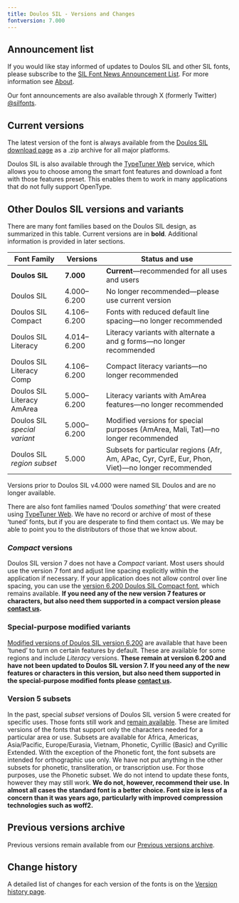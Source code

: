 ```yaml
---
title: Doulos SIL - Versions and Changes
fontversion: 7.000
---
```


## Announcement list

If you would like stay informed of updates to Doulos SIL and other SIL fonts, please subscribe to the [SIL Font News Announcement List](https://groups.google.com/a/groups.sil.org/forum/#!forum/sil-font-news). For more information see [About](about.md).

Our font announcements are also available through X (formerly Twitter) [\@silfonts](https://x.com/silfonts).

## Current versions

The latest version of the font is always available from the [Doulos SIL download page](https://software.sil.org/doulos/download/) as a .zip archive for all major platforms.

Doulos SIL is also available through the [TypeTuner Web](https://typetunerweb.languagetechnology.org/ttw/fonts2go.cgi) service, which allows you to choose among the smart font features and download a font with those features preset. This enables them to work in many applications that do not fully support OpenType.

## Other Doulos SIL versions and variants

There are many font families based on the Doulos SIL design, as summarized in this table. Current versions are in **bold**. Additional information is provided in later sections.

Font Family | Versions | Status and use
----------- | -------- | ---------------------
**Doulos SIL**|**7.000**|**Current**—recommended for all uses and users
Doulos SIL|4.000–6.200|No longer recommended—please use current version
Doulos SIL Compact|4.106–6.200|Fonts with reduced default line spacing—no longer recommended
Doulos SIL Literacy|4.014–6.200|Literacy variants with alternate a and g forms—no longer recommended
Doulos SIL Literacy Comp|4.106–6.200|Compact literacy variants—no longer recommended
Doulos SIL Literacy AmArea|5.000–6.200|Literacy variants with AmArea features—no longer recommended
Doulos SIL *special variant*|5.000–6.200|Modified versions for special purposes (AmArea, Mali, Tat)—no longer recommended
Doulos SIL *region subset*|5.000|Subsets for particular regions (Afr, Am, APac, Cyr, CyrE, Eur, Phon, Viet)—no longer recommended

Versions prior to Doulos SIL v4.000 were named SIL Doulos and are no longer available.

There are also font families named ‘Doulos *something*’ that were created using [TypeTuner Web](https://scripts.sil.org/ttw/fonts2go.cgi). We have no record or archive of most of these ‘tuned’ fonts, but if you are desperate to find them contact us. We may be able to point you to the distributors of those that we know about.

### *Compact* versions

Doulos SIL version 7 does not have a *Compact* variant. Most users should use the version 7 font and adjust line spacing explicitly within the application if necessary. If your application does not allow control over line spacing, you can use the [version 6.200 Doulos SIL Compact font](https://software.sil.org/lcgfonts/download/), which remains available. **If you need any of the new version 7 features or characters, but also need them supported in a compact version please [contact us](https://software.sil.org/doulos/about/contact/).**

### Special-purpose modified variants

[Modified versions of Doulos SIL version 6.200](https://software.sil.org/lcgfonts/download/) are available that have been ‘tuned’ to turn on certain features by default. These are available for some regions and include *Literacy* versions. **These remain at version 6.200 and have not been updated to Doulos SIL version 7. If you need any of the new features or characters in this version, but also need them supported in the special-purpose modified fonts please [contact us](https://software.sil.org/doulos/about/contact/).**

### Version 5 subsets

In the past, special *subset* versions of Doulos SIL version 5 were created for specific uses. Those fonts still work and [remain available](https://software.sil.org/lcgfonts/font-subsets/). These are limited versions of the fonts that support only the characters needed for a particular area or use. Subsets are available for Africa, Americas, Asia/Pacific, Europe/Eurasia, Vietnam, Phonetic, Cyrillic (Basic) and Cyrillic Extended. With the exception of the Phonetic font, the font subsets are intended for orthographic use only. We have not put anything in the other subsets for phonetic, transliteration, or transcription use. For those purposes, use the Phonetic subset. We do not intend to update these fonts, however they may still work. **We do not, however, recommend their use. In almost all cases the standard font is a better choice. Font size is less of a concern than it was years ago, particularly with improved compression technologies such as woff2.** 

## Previous versions archive

Previous versions remain available from our [Previous versions archive](https://software.sil.org/doulos/download/previous-versions).

## Change history

A detailed list of changes for each version of the fonts is on the [Version history page](history.md).
